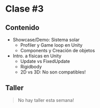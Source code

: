 # Clase #3

## Contenido

- Showcase/Demo: Sistema solar
  - Profiler y Game loop en Unity
  - Components y Creación de objetos
- Intro. a físicas en Unity
  - Update vs FixedUpdate
  - Rigidbody
  - 2D vs 3D: No son compatibles!

## Taller

> No hay taller esta semana!